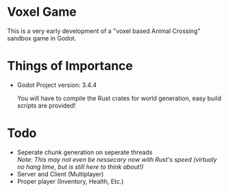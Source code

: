 # Voxel Game
This is a very early development of a "voxel based Animal Crossing" sandbox game in Godot.

# Things of Importance
- Godot Project version: 3.4.4

  You will have to compile the Rust crates for world generation, easy build scripts are provided!

# Todo
- Seperate chunk generation on seperate threads<br>
  *Note: This may not even be nessecary now with Rust's speed (virtualy no hang time, but is still here to think about!)*
- Server and Client (Multiplayer)
- Proper player (Inventory, Health, Etc.)
